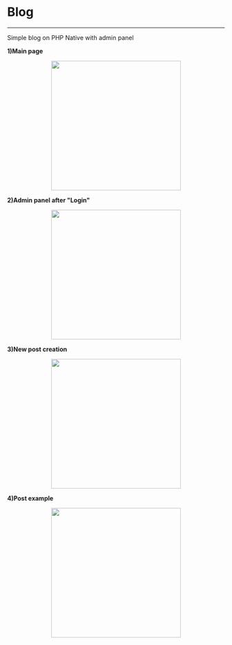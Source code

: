 # Blog

<hr>

Simple blog on PHP Native with admin panel

**1)Main page**
<p align="center">
    <img width="300px" src="img/4.png">
</p>

**2)Admin panel after "Login"**
<p align="center">
    <img width="300px" src="img/1.png">
</p>

**3)New post creation**
<p align="center">
    <img width="300px" src="img/2.png">
</p>

**4)Post example**
<p align="center">
    <img width="300px" src="img/3.png">
</p>


